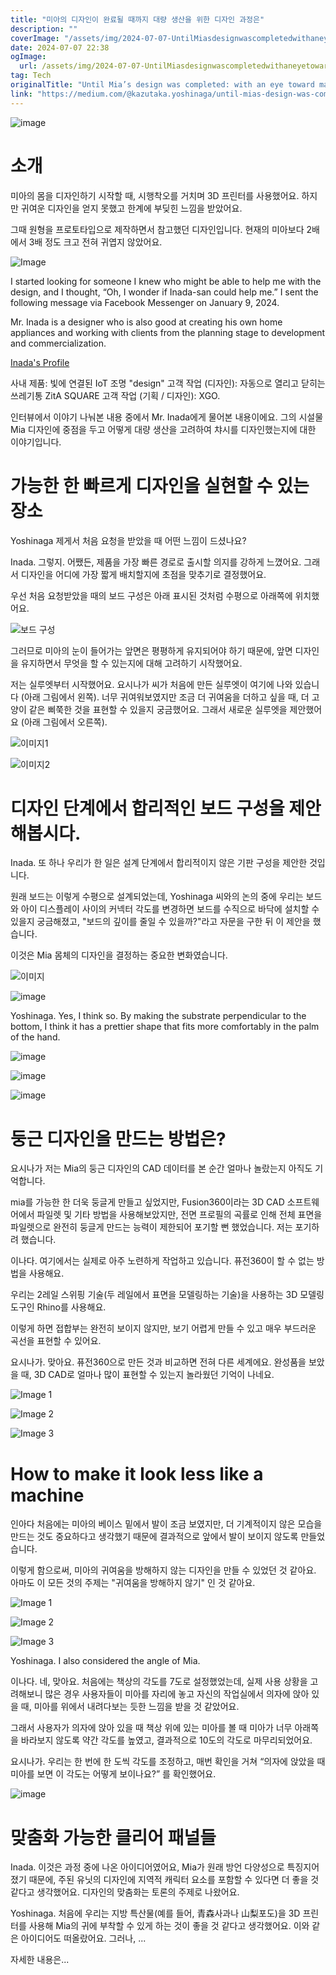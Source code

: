 ```yaml
---
title: "미아의 디자인이 완료될 때까지 대량 생산을 위한 디자인 과정은"
description: ""
coverImage: "/assets/img/2024-07-07-UntilMiasdesignwascompletedwithaneyetowardmassproduction_0.png"
date: 2024-07-07 22:38
ogImage: 
  url: /assets/img/2024-07-07-UntilMiasdesignwascompletedwithaneyetowardmassproduction_0.png
tag: Tech
originalTitle: "Until Mia’s design was completed: with an eye toward mass production"
link: "https://medium.com/@kazutaka.yoshinaga/until-mias-design-was-completed-with-an-eye-toward-mass-production-bcac86cca1f8"
---
```



![image](/assets/img/2024-07-07-UntilMiasdesignwascompletedwithaneyetowardmassproduction_0.png)

# 소개

미아의 몸을 디자인하기 시작할 때, 시행착오를 거치며 3D 프린터를 사용했어요. 하지만  귀여운 디자인을 얻지 못했고 한계에 부딪힌 느낌을 받았어요.

그때 원형을 프로토타입으로 제작하면서 참고했던 디자인입니다. 현재의 미아보다 2배에서 3배 정도 크고 전혀 귀엽지 않았어요.

<div class="content-ad"></div>


![Image](/assets/img/2024-07-07-UntilMiasdesignwascompletedwithaneyetowardmassproduction_1.png)

I started looking for someone I knew who might be able to help me with the design, and I thought, “Oh, I wonder if Inada-san could help me.” I sent the following message via Facebook Messenger on January 9, 2024.

Mr. Inada is a designer who is also good at creating his own home appliances and working with clients from the planning stage to development and commercialization.

[Inada's Profile](https://www.javasparrow.tokyo/)


<div class="content-ad"></div>

사내 제품: 빛에 연결된 IoT 조명 "design"
고객 작업 (디자인): 자동으로 열리고 닫히는 쓰레기통 ZitA SQUARE
고객 작업 (기획 / 디자인): XGO.

인터뷰에서 이야기 나눠본 내용 중에서 Mr. Inada에게 물어본 내용이에요. 그의 시설물 Mia 디자인에 중점을 두고 어떻게 대량 생산을 고려하여 챠시를 디자인했는지에 대한 이야기입니다.

# 가능한 한 빠르게 디자인을 실현할 수 있는 장소

Yoshinaga
제게서 처음 요청을 받았을 때 어떤 느낌이 드셨나요?

<div class="content-ad"></div>

Inada.
그렇지. 어쨌든, 제품을 가장 빠른 경로로 출시할 의지를 강하게 느꼈어요. 그래서 디자인을 어디에 가장 짧게 배치할지에 초점을 맞추기로 결정했어요.

우선 처음 요청받았을 때의 보드 구성은 아래 표시된 것처럼 수평으로 아래쪽에 위치했어요.

![보드 구성](/assets/img/2024-07-07-UntilMiasdesignwascompletedwithaneyetowardmassproduction_2.png)

그러므로 미아의 눈이 들어가는 앞면은 평평하게 유지되어야 하기 때문에, 앞면 디자인을 유지하면서 무엇을 할 수 있는지에 대해 고려하기 시작했어요.

<div class="content-ad"></div>

저는 실루엣부터 시작했어요. 요시나가 씨가 처음에 만든 실루엣이 여기에 나와 있습니다 (아래 그림에서 왼쪽). 너무 귀여워보였지만 조금 더 귀여움을 더하고 싶을 때, 더 고양이 같은 삐쭉한 것을 표현할 수 있을지 궁금했어요. 그래서 새로운 실루엣을 제안했어요 (아래 그림에서 오른쪽).

![이미지1](/assets/img/2024-07-07-UntilMiasdesignwascompletedwithaneyetowardmassproduction_3.png)

![이미지2](/assets/img/2024-07-07-UntilMiasdesignwascompletedwithaneyetowardmassproduction_4.png)

# 디자인 단계에서 합리적인 보드 구성을 제안해봅시다.

<div class="content-ad"></div>

Inada.
또 하나 우리가 한 일은 설계 단계에서 합리적이지 않은 기판 구성을 제안한 것입니다.

원래 보드는 이렇게 수평으로 설계되었는데, Yoshinaga 씨와의 논의 중에 우리는 보드와 아이 디스플레이 사이의 커넥터 각도를 변경하면 보드를 수직으로 바닥에 설치할 수 있을지 궁금해졌고, "보드의 깊이를 줄일 수 있을까?"라고 자문을 구한 뒤 이 제안을 했습니다.

이것은 Mia 몸체의 디자인을 결정하는 중요한 변화였습니다.

![이미지](/assets/img/2024-07-07-UntilMiasdesignwascompletedwithaneyetowardmassproduction_5.png)

<div class="content-ad"></div>


![image](/assets/img/2024-07-07-UntilMiasdesignwascompletedwithaneyetowardmassproduction_6.png)

Yoshinaga.
Yes, I think so. By making the substrate perpendicular to the bottom, I think it has a prettier shape that fits more comfortably in the palm of the hand.

![image](/assets/img/2024-07-07-UntilMiasdesignwascompletedwithaneyetowardmassproduction_7.png)

![image](/assets/img/2024-07-07-UntilMiasdesignwascompletedwithaneyetowardmassproduction_8.png)


<div class="content-ad"></div>

![image](/assets/img/2024-07-07-UntilMiasdesignwascompletedwithaneyetowardmassproduction_9.png)

# 둥근 디자인을 만드는 방법은?

요시나가
저는 Mia의 둥근 디자인의 CAD 데이터를 본 순간 얼마나 놀랐는지 아직도 기억합니다.

mia를 가능한 한 더욱 둥글게 만들고 싶었지만, Fusion360이라는 3D CAD 소프트웨어에서 파일렛 및 기타 방법을 사용해보았지만, 전면 프로필의 곡률로 인해 전체 표면을 파일렛으로 완전히 둥글게 만드는 능력이 제한되어 포기할 뻔 했었습니다. 저는 포기하려 했습니다.

<div class="content-ad"></div>

이나다.
여기에서는 실제로 아주 노련하게 작업하고 있습니다. 퓨전360이 할 수 없는 방법을 사용해요.

우리는 2레일 스위핑 기술(두 레일에서 표면을 모델링하는 기술)을 사용하는 3D 모델링 도구인 Rhino를 사용해요.

이렇게 하면 접합부는 완전히 보이지 않지만, 보기 어렵게 만들 수 있고 매우 부드러운 곡선을 표현할 수 있어요.

요시나가.
맞아요. 퓨전360으로 만든 것과 비교하면 전혀 다른 세계에요. 완성품을 보았을 때, 3D CAD로 얼마나 많이 표현할 수 있는지 놀라웠던 기억이 나네요.

<div class="content-ad"></div>


![Image 1](/assets/img/2024-07-07-UntilMiasdesignwascompletedwithaneyetowardmassproduction_10.png)

![Image 2](/assets/img/2024-07-07-UntilMiasdesignwascompletedwithaneyetowardmassproduction_11.png)

![Image 3](/assets/img/2024-07-07-UntilMiasdesignwascompletedwithaneyetowardmassproduction_12.png)

# How to make it look less like a machine


<div class="content-ad"></div>

인아다
처음에는 미아의 베이스 밑에서 발이 조금 보였지만, 더 기계적이지 않은 모습을 만드는 것도 중요하다고 생각했기 때문에 결과적으로 앞에서 발이 보이지 않도록 만들었습니다.

이렇게 함으로써, 미아의 귀여움을 방해하지 않는 디자인을 만들 수 있었던 것 같아요. 아마도 이 모든 것의 주제는 "귀여움을 방해하지 않기" 인 것 같아요.

<div class="content-ad"></div>


![Image 1](/assets/img/2024-07-07-UntilMiasdesignwascompletedwithaneyetowardmassproduction_15.png)

![Image 2](/assets/img/2024-07-07-UntilMiasdesignwascompletedwithaneyetowardmassproduction_16.png)

![Image 3](/assets/img/2024-07-07-UntilMiasdesignwascompletedwithaneyetowardmassproduction_17.png)

Yoshinaga.
I also considered the angle of Mia.


<div class="content-ad"></div>

이나다.
네, 맞아요. 처음에는 책상의 각도를 7도로 설정했었는데, 실제 사용 상황을 고려해보니 많은 경우 사용자들이 미아를 자리에 놓고 자신의 작업실에서 의자에 앉아 있을 때, 미아를 위에서 내려다보는 듯한 느낌을 받을 것 같았어요.

그래서 사용자가 의자에 앉아 있을 때 책상 위에 있는 미아를 볼 때 미아가 너무 아래쪽을 바라보지 않도록 약간 각도를 높였고, 결과적으로 10도의 각도로 마무리되었어요.

요시나가.
우리는 한 번에 한 도씩 각도를 조정하고, 매번 확인을 거쳐 “의자에 앉았을 때 미아를 보면 이 각도는 어떻게 보이나요?” 를 확인했어요.

![image](/assets/img/2024-07-07-UntilMiasdesignwascompletedwithaneyetowardmassproduction_18.png)

<div class="content-ad"></div>

# 맞춤화 가능한 클리어 패널들

Inada.
이것은 과정 중에 나온 아이디어였어요, Mia가 원래 방언 다양성으로 특징지어졌기 때문에, 주된 유닛의 디자인에 지역적 캐릭터 요소를 포함할 수 있다면 더 좋을 것 같다고 생각했어요. 디자인의 맞춤화는 토론의 주제로 나왔어요.

Yoshinaga.
처음에 우리는 지방 특산물(예를 들어, 青森사과나 山梨포도)을 3D 프린터를 사용해 Mia의 귀에 부착할 수 있게 하는 것이 좋을 것 같다고 생각했어요. 이와 같은 아이디어도 떠올랐어요. 그러나, ...


자세한 내용은...